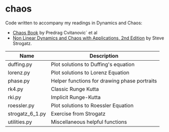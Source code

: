# chaos

Code written to accompany my readings in Dynamics and Chaos:
* [Chaos Book](http://chaosbook.org/) by Predrag Cvitanovic´ et al
* [Non Linear Dynamics and Chaos with Applications, 2nd Edition](http://www.stevenstrogatz.com/books/nonlinear-dynamics-and-chaos-with-applications-to-physics-biology-chemistry-and-engineering) by Steve Strogatz.

| Name | Description |
| -------------------------- | ------------------------------------------------| 
| duffing.py  | Plot solutions to Duffing's equation |
| lorenz.py   | Plot solutions to Lorenz Equation |
| phase.py    | Helper functions for drawing phase portraits |
| rk4.py      | Classic Runge Kutta |
| rki.py      | Implicit Runge-Kutta |
| roessler.py | Plot solutions to Roessler Equation |
| strogatz_6_1.py | Exercise from Strogatz |
| utilities.py | Miscellaneous helpful functions |
